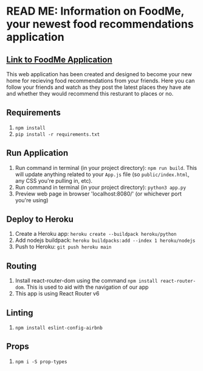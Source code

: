 # READ ME: Information on FoodMe, your newest food recommendations application
## [Link to FoodMe Application](https://still-badlands-73263.herokuapp.com/)
This web application has been created and designed to become your new home for recieving food recommendations from your friends. Here you can follow your friends and watch as they post the latest places they have ate and whether they would recommend this resturant to places or no. 

## Requirements
1. `npm install`
2. `pip install -r requirements.txt`

## Run Application
1. Run command in terminal (in your project directory): `npm run build`. This will update anything related to your `App.js` file (so `public/index.html`, any CSS you're pulling in, etc).
2. Run command in terminal (in your project directory): `python3 app.py`
3. Preview web page in browser 'localhost:8080/' (or whichever port you're using)

## Deploy to Heroku
1. Create a Heroku app: `heroku create --buildpack heroku/python`
2. Add nodejs buildpack: `heroku buildpacks:add --index 1 heroku/nodejs`
3. Push to Heroku: `git push heroku main`

## Routing
1. Install react-router-dom using the command `npm install react-router-dom`. This is used to aid with the navigation of our app
2. This app is using React Router v6

## Linting
1. `npm install eslint-config-airbnb`

## Props
1. `npm i -S prop-types`
